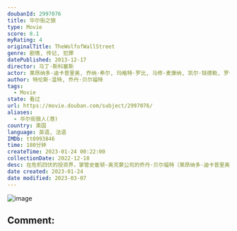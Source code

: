 ```yaml
---
doubanId: 2997076
title: 华尔街之狼
type: Movie
score: 8.1
myRating: 4
originalTitle: TheWolfofWallStreet
genre: 剧情, 传记, 犯罪
datePublished: 2013-12-17
director: 马丁·斯科塞斯
actor: 莱昂纳多·迪卡普里奥, 乔纳·希尔, 玛格特·罗比, 马修·麦康纳, 凯尔·钱德勒, 罗伯·莱纳, 乔·博恩瑟, 让·杜雅尔丹, 克里斯汀·米利欧缇, 卡塔莉娜·凯斯, 斯派克·琼斯, 乔恩·费儒, 托马斯·米德蒂奇, 阿雅·卡什, 谢伊·惠格姆, 乔安娜·拉姆利, 肯尼斯·崔, 布莱特·舒伏德, 瓦德·霍尔顿, 伊桑·苏普利, 艾米莉·特里梅因, 杰克·霍夫曼, 乔丹·贝尔福特, 爱德华·赫曼, undefined, 斯蒂芬妮·库尔特祖巴, 克斯汀·埃伯索尔, ·伯恩, 弗兰·勒博维茨, 泰德·格里芬, 罗伯特·克洛赫赛, 里兹万·曼吉, 凯瑟琳·科廷, 唐尼·科沙瓦茨, 亨利·泽布罗夫斯基, .麦肯泽, 布莱恩·萨卡, 迈克尔·布莱恩·弗兰奇, 阿什莉·阿特金森, undefined, undefined, 特雷西·弗里德曼, 迪马·艾特肯, 何塞·拉蒙·罗萨里奥, 丹尼·, 约翰·贝尔曼, 布莱恩·伯顿, undefined, 丹尼尔·赫普纳, 马修·劳奇
author: 特伦斯·温特, 乔丹·贝尔福特
tags:
  - Movie
state: 看过
url: https://movie.douban.com/subject/2997076/
aliases:
  - 华尔街狼人(港)
country: 美国
language: 英语, 法语
IMDb: tt0993846
time: 180分钟
createTime: 2023-01-24 00:22:00
collectionDate: 2022-12-18
desc: 在危机四伏的投资界，掌管史崔顿·奥克蒙公司的乔丹·贝尔福特（莱昂纳多·迪卡普里奥LeonardoDiCaprio饰）生活侈靡、实力雄厚。1987年，22岁的乔丹进入罗斯柴尔德公司，从接线员做起，...
date created: 2023-01-24
date modified: 2023-03-07
---
```


![image](p2160254162.jpg)

Comment:
---

